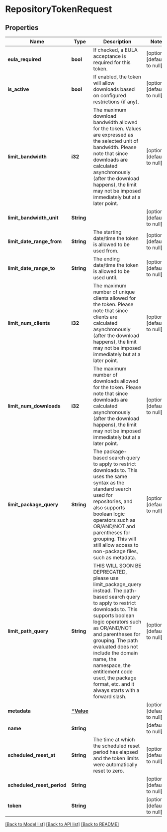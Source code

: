 # RepositoryTokenRequest

## Properties
Name | Type | Description | Notes
------------ | ------------- | ------------- | -------------
**eula_required** | **bool** | If checked, a EULA acceptance is required for this token. | [optional] [default to null]
**is_active** | **bool** | If enabled, the token will allow downloads based on configured restrictions (if any). | [optional] [default to null]
**limit_bandwidth** | **i32** | The maximum download bandwidth allowed for the token. Values are expressed as the selected unit of bandwidth. Please note that since downloads are calculated asynchronously (after the download happens), the limit may not be imposed immediately but at a later point.  | [optional] [default to null]
**limit_bandwidth_unit** | **String** |  | [optional] [default to null]
**limit_date_range_from** | **String** | The starting date/time the token is allowed to be used from. | [optional] [default to null]
**limit_date_range_to** | **String** | The ending date/time the token is allowed to be used until. | [optional] [default to null]
**limit_num_clients** | **i32** | The maximum number of unique clients allowed for the token. Please note that since clients are calculated asynchronously (after the download happens), the limit may not be imposed immediately but at a later point. | [optional] [default to null]
**limit_num_downloads** | **i32** | The maximum number of downloads allowed for the token. Please note that since downloads are calculated asynchronously (after the download happens), the limit may not be imposed immediately but at a later point. | [optional] [default to null]
**limit_package_query** | **String** | The package-based search query to apply to restrict downloads to. This uses the same syntax as the standard search used for repositories, and also supports boolean logic operators such as OR/AND/NOT and parentheses for grouping. This will still allow access to non-package files, such as metadata. | [optional] [default to null]
**limit_path_query** | **String** | THIS WILL SOON BE DEPRECATED, please use limit_package_query instead. The path-based search query to apply to restrict downloads to. This supports boolean logic operators such as OR/AND/NOT and parentheses for grouping. The path evaluated does not include the domain name, the namespace, the entitlement code used, the package format, etc. and it always starts with a forward slash. | [optional] [default to null]
**metadata** | [***Value**](Value.md) |  | [optional] [default to null]
**name** | **String** |  | [default to null]
**scheduled_reset_at** | **String** | The time at which the scheduled reset period has elapsed and the token limits were automatically reset to zero. | [optional] [default to null]
**scheduled_reset_period** | **String** |  | [optional] [default to null]
**token** | **String** |  | [optional] [default to null]

[[Back to Model list]](../README.md#documentation-for-models) [[Back to API list]](../README.md#documentation-for-api-endpoints) [[Back to README]](../README.md)


